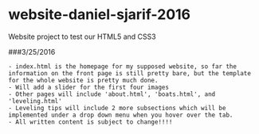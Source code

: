 # website-daniel-sjarif-2016
Website project to test our HTML5 and CSS3

###3/25/2016
````
- index.html is the homepage for my supposed website, so far the information on the front page is still pretty bare, but the template for the whole website is pretty much done.
- Will add a slider for the first four images
- Other pages will include 'about.html', 'boats.html', and 'leveling.html'
- Leveling tips will include 2 more subsections which will be implemented under a drop down menu when you hover over the tab.
- All written content is subject to change!!!!
````
